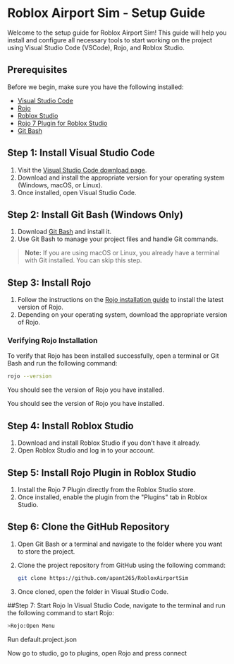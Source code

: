 # Roblox Airport Sim - Setup Guide

Welcome to the setup guide for Roblox Airport Sim! This guide will help you install and configure all necessary tools to start working on the project using Visual Studio Code (VSCode), Rojo, and Roblox Studio.

## Prerequisites

Before we begin, make sure you have the following installed:

- [Visual Studio Code](https://code.visualstudio.com/Download)
- [Rojo](https://rojo.space/docs/v7/getting-started/installation/)
- [Roblox Studio](https://create.roblox.com/)
- [Rojo 7 Plugin for Roblox Studio](https://create.roblox.com/store/asset/6415005344/Rojo-7)
- [Git Bash](https://git-scm.com/download/win)

## Step 1: Install Visual Studio Code

1. Visit the [Visual Studio Code download page](https://code.visualstudio.com/Download).
2. Download and install the appropriate version for your operating system (Windows, macOS, or Linux).
3. Once installed, open Visual Studio Code.

## Step 2: Install Git Bash (Windows Only)

1. Download [Git Bash](https://git-scm.com/download/win) and install it.
2. Use Git Bash to manage your project files and handle Git commands.

> **Note:** If you are using macOS or Linux, you already have a terminal with Git installed. You can skip this step.

## Step 3: Install Rojo

1. Follow the instructions on the [Rojo installation guide](https://rojo.space/docs/v7/getting-started/installation/) to install the latest version of Rojo.
2. Depending on your operating system, download the appropriate version of Rojo.

### Verifying Rojo Installation

To verify that Rojo has been installed successfully, open a terminal or Git Bash and run the following command:

```bash
rojo --version
```

You should see the version of Rojo you have installed.

You should see the version of Rojo you have installed.

## Step 4: Install Roblox Studio
1. Download and install Roblox Studio if you don't have it already.
2. Open Roblox Studio and log in to your account.

## Step 5: Install Rojo Plugin in Roblox Studio
1. Install the Rojo 7 Plugin directly from the Roblox Studio store.
2. Once installed, enable the plugin from the "Plugins" tab in Roblox Studio.

## Step 6: Clone the GitHub Repository
1. Open Git Bash or a terminal and navigate to the folder where you want to store the project.
2. Clone the project repository from GitHub using the following command:

   ```bash
   git clone https://github.com/apant265/RobloxAirportSim
    ```
3. Once cloned, open the folder in Visual Studio Code.

##Step 7: Start Rojo
In Visual Studio Code, navigate to the terminal and run the following command to start Rojo:

```bash
>Rojo:Open Menu
```

Run default.project.json

Now go to studio, go to plugins, open Rojo and press connect

